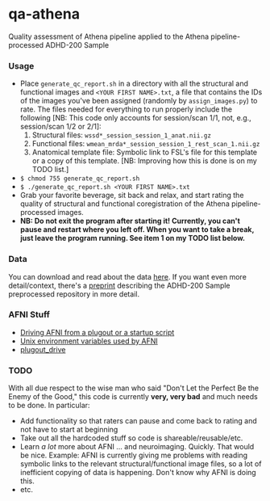 # qa-athena
Quality assessment of Athena pipeline applied to the Athena pipeline-processed ADHD-200 Sample

### Usage

* Place `generate_qc_report.sh` in a directory with all the structural and functional images and `<YOUR FIRST NAME>.txt`, a file that contains the IDs of the images you've been assigned (randomly by `assign_images.py`) to rate. The files needed for everything to run properly include the following [NB: This code only accounts for session/scan 1/1, not, e.g., session/scan 1/2 or 2/1]:
  1. Structural files: `wssd*_session_session_1_anat.nii.gz`
  2. Functional files: `wmean_mrda*_session_session_1_rest_scan_1.nii.gz`
  3. Anatomical template file: Symbolic link to FSL's file for this template or a copy of this template. [NB: Improving how this is done is on my TODO list.]
* `$ chmod 755 generate_qc_report.sh`
* `$ ./generate_qc_report.sh <YOUR FIRST NAME>.txt`
* Grab your favorite beverage, sit back and relax, and start rating the quality of structural and functional coregistration of the Athena pipeline-processed images.
* **NB: Do not exit the program after starting it! Currently, you can't pause and restart where you left off. When you want to take a break, just leave the program running. See item 1 on my TODO list below.**

### Data

You can download and read about the data [here](http://www.nitrc.org/plugins/mwiki/index.php/neurobureau:AthenaPipeline). If you want even more detail/context, there's a [preprint](http://biorxiv.org/content/biorxiv/early/2016/01/17/037044.full.pdf) describing the ADHD-200 Sample preprocessed repository in more detail.

### AFNI Stuff

* [Driving AFNI from a plugout or a startup script](https://afni.nimh.nih.gov/pub/dist/doc/program_help/README.driver.html)
* [Unix environment variables used by AFNI](https://afni.nimh.nih.gov/pub/dist/doc/program_help/README.environment.html)
* [plugout_drive](https://afni.nimh.nih.gov/pub/dist/doc/program_help/plugout_drive.html)

### TODO

With all due respect to the wise man who said "Don't Let the Perfect Be the Enemy of the Good," this code is currently **very, very bad** and much needs to be done. In particular:
* Add functionality so that raters can pause and come back to rating and not have to start at beginning
* Take out all the hardcoded stuff so code is shareable/reusable/etc.
* Learn *a lot* more about AFNI ... and neuroimaging. Quickly. That would be nice. Example: AFNI is currently giving me problems with reading symbolic links to the relevant structural/functional image files, so a lot of inefficient copying of data is happening. Don't know why AFNI is doing this.
* etc.


